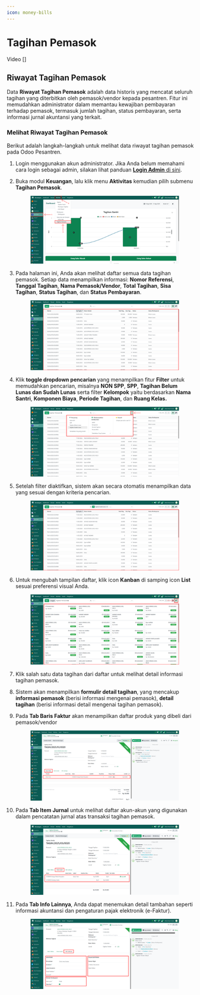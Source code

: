 ```yaml
---
icon: money-bills
---
```


# Tagihan Pemasok

Video \[]

## Riwayat Tagihan Pemasok

Data **Riwayat Tagihan Pemasok** adalah data historis yang mencatat seluruh tagihan yang diterbitkan oleh pemasok/vendor kepada pesantren. Fitur ini memudahkan administrator dalam memantau kewajiban pembayaran terhadap pemasok, termasuk jumlah tagihan, status pembayaran, serta informasi jurnal akuntansi yang terkait.

### Melihat Riwayat Tagihan Pemasok

Berikut adalah langkah-langkah untuk melihat data riwayat tagihan pemasok pada Odoo Pesantren.

1. Login menggunakan akun administrator. Jika Anda belum memahami cara login sebagai admin, silakan lihat panduan [**Login Admin** di sini](../../panduan-login/login-admin.md).
2.  Buka modul **Keuangan**, lalu klik menu **Aktivitas** kemudian pilih submenu **Tagihan Pemasok**.

    <figure><img src="../../.gitbook/assets/images-652 (1).png" alt=""><figcaption></figcaption></figure>


3.  Pada halaman ini, Anda akan melihat daftar semua data tagihan pemasok. Setiap data menampilkan informasi: **Nomor Referensi**, **Tanggal Tagihan**, **Nama Pemasok/Vendor**, **Total Tagihan**, **Sisa Tagihan**, **Status Tagihan**, dan **Status Pembayaran**.

    <figure><img src="../../.gitbook/assets/images-653 (1).png" alt=""><figcaption></figcaption></figure>


4.  Klik **toggle dropdown pencarian** yang menampilkan fitur **Filter** untuk memudahkan pencarian, misalnya **NON SPP**, **SPP**, **Tagihan Belum Lunas dan Sudah Lunas** serta filter **Kelompok** yaitu berdasarkan **Nama Santri**, **Komponen Biaya**, **Periode Tagihan**, dan **Ruang Kelas.**

    <figure><img src="../../.gitbook/assets/images-654 (1).png" alt=""><figcaption></figcaption></figure>


5.  Setelah filter diaktifkan, sistem akan secara otomatis menampilkan data yang sesuai dengan kriteria pencarian.

    <figure><img src="../../.gitbook/assets/images-655 (1).png" alt=""><figcaption></figcaption></figure>


6.  Untuk mengubah tampilan daftar, klik icon **Kanban** di samping icon **List** sesuai preferensi visual Anda.

    <figure><img src="../../.gitbook/assets/images-656 (1).png" alt=""><figcaption></figcaption></figure>


7. Klik salah satu data tagihan dari daftar untuk melihat detail informasi tagihan pemasok.
8. Sistem akan menampilkan **formulir detail tagihan**, yang mencakup **informasi pemasok** (berisi informasi mengenai pemasok), **detail tagihan** (berisi informasi detail mengenai tagihan pemasok).
9.  Pada **Tab Baris Faktur** akan menampilkan daftar produk yang dibeli dari pemasok/vendor

    <figure><img src="../../.gitbook/assets/images-657.png" alt=""><figcaption></figcaption></figure>


10. Pada **Tab Item Jurnal** untuk melihat daftar akun-akun yang digunakan dalam pencatatan jurnal atas transaksi tagihan pemasok.

    <figure><img src="../../.gitbook/assets/images-658.png" alt=""><figcaption></figcaption></figure>


11. Pada **Tab Info Lainnya**, Anda dapat menemukan detail tambahan seperti informasi akuntansi dan pengaturan pajak elektronik (e-Faktur).

    <figure><img src="../../.gitbook/assets/images-659.png" alt=""><figcaption></figcaption></figure>
